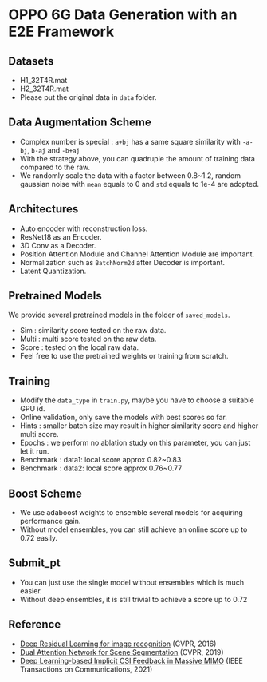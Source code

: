 # OPPO 6G Data Generation with an E2E Framework

## Datasets
- H1_32T4R.mat
- H2_32T4R.mat
- Please put the original data in `data` folder.

## Data Augmentation Scheme
- Complex number is special : `a+bj` has a same square similarity with `-a-bj`, `b-aj` and `-b+aj`
- With the strategy above, you can quadruple the amount of training data compared to the raw.
- We randomly scale the data with a factor between 0.8~1.2, random gaussian noise with `mean` equals to 0 and `std` equals to 1e-4 are adopted.

## Architectures
- Auto encoder with reconstruction loss.
- ResNet18 as an Encoder.
- 3D Conv as a Decoder.
- Position Attention Module and Channel Attention Module are important.
- Normalization such as `BatchNorm2d` after Decoder is important.
- Latent Quantization.

## Pretrained Models
We provide several pretrained models in the folder of `saved_models`.
- Sim : similarity score tested on the raw data.
- Multi : multi score tested on the raw data.
- Score : tested on the local raw data.
- Feel free to use the pretrained weights or training from scratch.

## Training
- Modify the `data_type` in `train.py`, maybe you have to choose a suitable GPU id.
- Online validation, only save the models with best scores so far.
- Hints : smaller batch size may result in higher similarity score and higher multi score.
- Epochs : we perform no ablation study on this parameter, you can just let it run.
- Benchmark : data1: local score approx 0.82~0.83
- Benchmark : data2: local score approx 0.76~0.77

## Boost Scheme
- We use adaboost weights to ensemble several models for acquiring performance gain. 
- Without model ensembles, you can still achieve an online score up to 0.72 easily.

## Submit_pt
- You can just use the single model without ensembles which is much easier.
- Without deep ensembles, it is still trivial to achieve a score up to 0.72

## Reference
- [Deep Residual Learning for image recognition](https://openaccess.thecvf.com/content_cvpr_2016/papers/He_Deep_Residual_Learning_CVPR_2016_paper.pdf) (CVPR, 2016)
- [Dual Attention Network for Scene Segmentation](https://openaccess.thecvf.com/content_CVPR_2019/papers/Fu_Dual_Attention_Network_for_Scene_Segmentation_CVPR_2019_paper.pdf) (CVPR, 2019)
- [Deep Learning-based Implicit CSI Feedback in Massive MIMO](https://arxiv.org/pdf/2105.10100.pdf) (IEEE Transactions on Communications, 2021)

